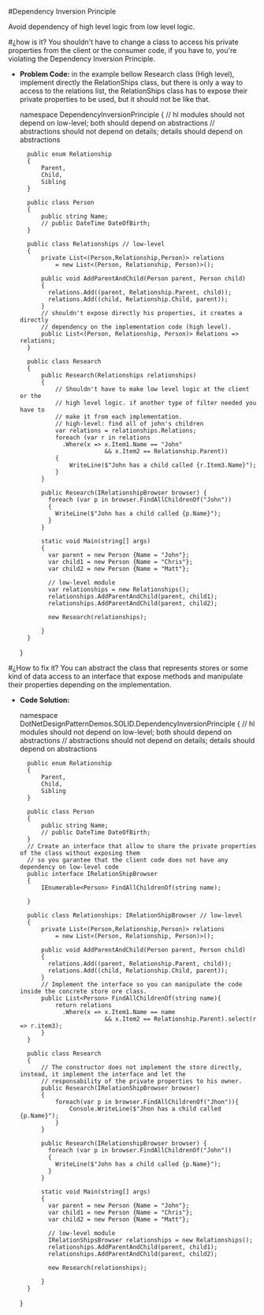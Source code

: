 ﻿#Dependency Inversion Principle

Avoid dependency of high level logic from low level logic.

#¿how is it?
You shouldn't have to change a class to access his private properties from the client or the consumer code, if you have to, you're violating the Dependency Inversion Principle.
- **Problem Code:** in the example bellow Research class (High level), implement directly the RelationShips class, but there is only a way 
to access to the relations list, the RelationShips class has to expose their private properties to be used, but it should not be like that.
        

    namespace DependencyInversionPrinciple
    {
        // hl modules should not depend on low-level; both should depend on abstractions
        // abstractions should not depend on details; details should depend on abstractions
        
        public enum Relationship
        {
            Parent,
            Child,
            Sibling
        }
    
        public class Person
        {
            public string Name;
            // public DateTime DateOfBirth;
        }

        public class Relationships // low-level
        {
            private List<(Person,Relationship,Person)> relations
                = new List<(Person, Relationship, Person)>();
        
            public void AddParentAndChild(Person parent, Person child)
            {
              relations.Add((parent, Relationship.Parent, child));
              relations.Add((child, Relationship.Child, parent));
            }
            // shouldn't expose directly his properties, it creates a directly 
            // dependency on the implementation code (high level).
            public List<(Person, Relationship, Person)> Relations => relations;
        }
        
        public class Research
        {
            public Research(Relationships relationships)
            {
                // Shouldn't have to make low level logic at the client or the
                // high level logic. if another type of filter needed you have to 
                // make it from each implementation.
                // high-level: find all of john's children
                var relations = relationships.Relations;
                foreach (var r in relations
                  .Where(x => x.Item1.Name == "John"
                              && x.Item2 == Relationship.Parent))
                {
                    WriteLine($"John has a child called {r.Item3.Name}");
                }
            }
            
            public Research(IRelationshipBrowser browser) {
              foreach (var p in browser.FindAllChildrenOf("John"))
              {
                WriteLine($"John has a child called {p.Name}");
              }
            }
        
            static void Main(string[] args)
            {
              var parent = new Person {Name = "John"};
              var child1 = new Person {Name = "Chris"};
              var child2 = new Person {Name = "Matt"};
        
              // low-level module
              var relationships = new Relationships();
              relationships.AddParentAndChild(parent, child1);
              relationships.AddParentAndChild(parent, child2);
        
              new Research(relationships);
              
            }
        }
    }


#¿How to fix it?
You can abstract the class that represents stores or some kind of data access to an interface that expose methods and manipulate their properties depending on the implementation.

- **Code Solution:**


    namespace DotNetDesignPatternDemos.SOLID.DependencyInversionPrinciple
    {
        // hl modules should not depend on low-level; both should depend on abstractions
        // abstractions should not depend on details; details should depend on abstractions
        
        public enum Relationship
        {
            Parent,
            Child,
            Sibling
        }
    
        public class Person
        {
            public string Name;
            // public DateTime DateOfBirth;
        }
        // Create an interface that allow to share the private properties of the class without exposing them
        // so you garantee that the client code does not have any dependency on low-level code
        public interface IRelationShipBrowser
        {
            IEnumerable<Person> FindAllChildrenOf(string name);

        }

        public class Relationships: IRelationShipBrowser // low-level
        {
            private List<(Person,Relationship,Person)> relations
                = new List<(Person, Relationship, Person)>();
        
            public void AddParentAndChild(Person parent, Person child)
            {
              relations.Add((parent, Relationship.Parent, child));
              relations.Add((child, Relationship.Child, parent));
            }
            // Implement the interface so you can manipulate the code inside the concrete store ore class.
            public List<Person> FindAllChildrenOf(string name){
                return relations
                  .Where(x => x.Item1.Name == name
                              && x.Item2 == Relationship.Parent).select(r => r.item3);
            }
        }
        
        public class Research
        {
            // The constructor does not implement the store directly, instead, it implement the interface and let the 
            // responsability of the private properties to his owner.
            public Research(IRelationShipBrowser browser)
            {
                foreach(var p in browser.FindAllChildrenOf("Jhon")){
                    Console.WriteLine($"Jhon has a child called {p.Name}");
                }
            }
            
            public Research(IRelationshipBrowser browser) {
              foreach (var p in browser.FindAllChildrenOf("John"))
              {
                WriteLine($"John has a child called {p.Name}");
              }
            }
        
            static void Main(string[] args)
            {
              var parent = new Person {Name = "John"};
              var child1 = new Person {Name = "Chris"};
              var child2 = new Person {Name = "Matt"};
        
              // low-level module
              IRelationShipsBrowser relationships = new Relationships();
              relationships.AddParentAndChild(parent, child1);
              relationships.AddParentAndChild(parent, child2);
        
              new Research(relationships);
              
            }
        }
    }
